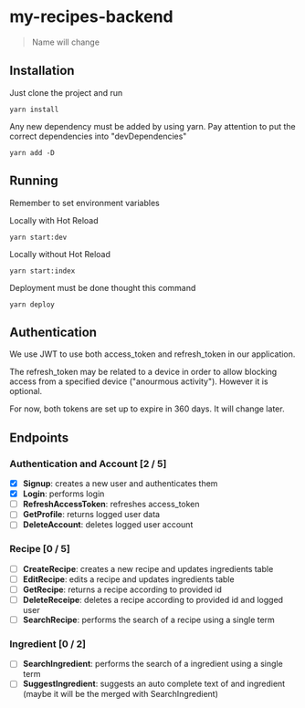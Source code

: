 # my-recipes-backend

> Name will change

## Installation

Just clone the project and run

```
yarn install
```

Any new dependency must be added by using yarn. Pay attention to put the correct dependencies into "devDependencies"

```
yarn add -D
```

## Running

Remember to set environment variables

Locally with Hot Reload

```
yarn start:dev
```

Locally without Hot Reload

```
yarn start:index
```

Deployment must be done thought this command

```
yarn deploy
```

## Authentication

We use JWT to use both access_token and refresh_token in our application.

The refresh_token may be related to a device in order to allow blocking access from a specified device ("anourmous activity"). However it is optional.

For now, both tokens are set up to expire in 360 days. It will change later.

## Endpoints

### Authentication and Account [2 / 5]

- [x] **Signup**: creates a new user and authenticates them
- [x] **Login**: performs login
- [ ] **RefreshAccessToken**: refreshes access_token
- [ ] **GetProfile**: returns logged user data
- [ ] **DeleteAccount**: deletes logged user account

### Recipe [0 / 5]

- [ ] **CreateRecipe**: creates a new recipe and updates ingredients table
- [ ] **EditRecipe**: edits a recipe and updates ingredients table
- [ ] **GetRecipe**: returns a recipe according to provided id
- [ ] **DeleteReceipe**: deletes a recipe according to provided id and logged user
- [ ] **SearchRecipe**: performs the search of a recipe using a single term

### Ingredient [0 / 2]

- [ ] **SearchIngredient**: performs the search of a ingredient using a single term
- [ ] **SuggestIngredient**: suggests an auto complete text of and ingredient
      (maybe it will be the merged with SearchIngredient)
